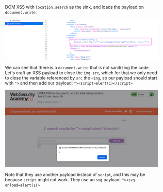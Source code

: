 DOM XSS with `location.search` as the sink, and loads the payload on `document.write`:

![](imgs/dom_xss_location_search_document_write.png)

We can see that there is a `document.write` that is not sanitizing the code.
Let's craft an XSS payload to close the `img src`, which for that we only need to close the variable referenced by `src` the `<img`, so our payload should start with `">` and then add our payload:
`"><script>alert(1)</script>`

![](imgs/dom_xss_location_search_document_write-1.png)

Note that they use another payload instead of `script`, and this may be because `script` might not work. They use an `svg` payload: `"><svg onload=alert(1)>`

